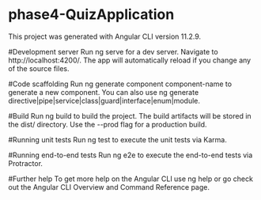 # phase4-QuizApplication
This project was generated with Angular CLI version 11.2.9.

#Development server
Run ng serve for a dev server. Navigate to http://localhost:4200/. The app will automatically reload if you change any of the source files.

#Code scaffolding
Run ng generate component component-name to generate a new component. You can also use ng generate directive|pipe|service|class|guard|interface|enum|module.

#Build
Run ng build to build the project. The build artifacts will be stored in the dist/ directory. Use the --prod flag for a production build.

#Running unit tests
Run ng test to execute the unit tests via Karma.

#Running end-to-end tests
Run ng e2e to execute the end-to-end tests via Protractor.

#Further help
To get more help on the Angular CLI use ng help or go check out the Angular CLI Overview and Command Reference page.
